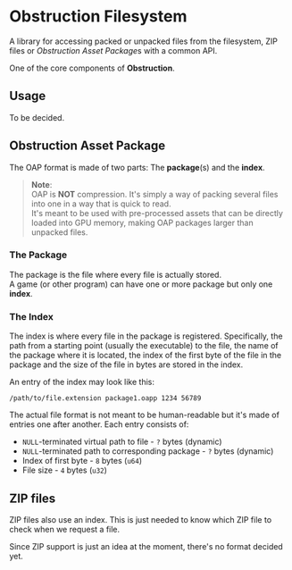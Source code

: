# Obstruction Filesystem

A library for accessing packed or unpacked files from the filesystem, ZIP files or *Obstruction Asset Package*s with a common API.

One of the core components of **Obstruction**.

## Usage

To be decided.

## Obstruction Asset Package

The OAP format is made of two parts: The **package**(s) and the **index**.

> **Note**:  
> OAP is **NOT** compression. It's simply a way of packing several files into one in a way that is quick to read.  
> It's meant to be used with pre-processed assets that can be directly loaded into GPU memory, making OAP packages larger than unpacked files.

### The Package

The package is the file where every file is actually stored.  
A game (or other program) can have one or more package but only one **index**.

### The Index

The index is where every file in the package is registered. Specifically, the path from a starting point (usually the executable) to the file, the name of the package where it is located, the index of the first byte of the file in the package and the size of the file in bytes are stored in the index.

An entry of the index may look like this:

```
/path/to/file.extension package1.oapp 1234 56789
```

The actual file format is not meant to be human-readable but it's made of entries one after another. Each entry consists of:

- `NULL`-terminated virtual path to file - `?` bytes (dynamic)
- `NULL`-terminated path to corresponding package - `?` bytes (dynamic)
- Index of first byte - `8` bytes (`u64`)
- File size - `4` bytes (`u32`)

## ZIP files

ZIP files also use an index. This is just needed to know which ZIP file to check when we request a file.

Since ZIP support is just an idea at the moment, there's no format decided yet.